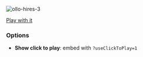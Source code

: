![ollo-hires-3](https://user-images.githubusercontent.com/166915/27089253-bf9bd968-5051-11e7-8d1d-c9aa722690c5.gif)

[Play with it](http://ollo.theworkers.net)

### Options

* __Show click to play__: embed with `?useClickToPlay=1`
